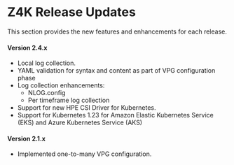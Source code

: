 # Z4K Release Updates

This section provides the new features and enhancements for each release.

#### Version 2.4.x

- Local log collection.
- YAML validation for syntax and content as part of VPG configuration phase
- Log collection enhancements:
  - NLOG.config
  - Per timeframe log collection
- Support for new HPE CSI Driver for Kubernetes.
- Support for Kubernetes 1.23 for Amazon Elastic Kubernetes Service (EKS) and Azure Kubernetes Service (AKS)

#### Version 2.1.x
- Implemented one-to-many VPG configuration.
